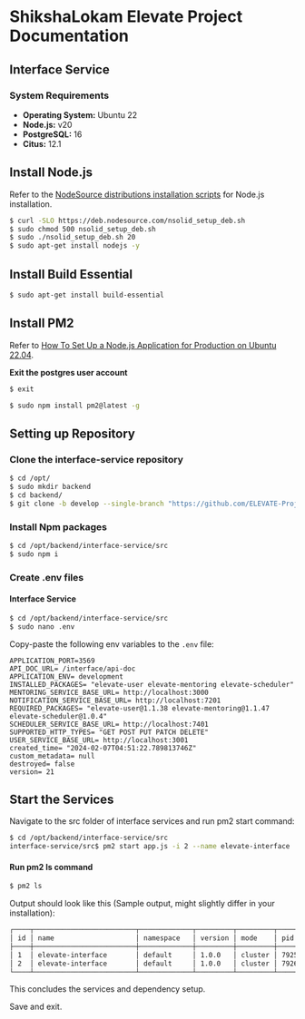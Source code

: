 # ShikshaLokam Elevate Project Documentation

## Interface Service

### System Requirements

-   **Operating System:** Ubuntu 22
-   **Node.js:** v20
-   **PostgreSQL:** 16
-   **Citus:** 12.1

## Install Node.js

Refer to the [NodeSource distributions installation scripts](https://github.com/nodesource/distributions#installation-scripts) for Node.js installation.

```bash
$ curl -SLO https://deb.nodesource.com/nsolid_setup_deb.sh
$ sudo chmod 500 nsolid_setup_deb.sh
$ sudo ./nsolid_setup_deb.sh 20
$ sudo apt-get install nodejs -y
```

## Install Build Essential

```bash
$ sudo apt-get install build-essential
```


## Install PM2

Refer to [How To Set Up a Node.js Application for Production on Ubuntu 22.04](https://www.digitalocean.com/community/tutorials/how-to-set-up-a-node-js-application-for-production-on-ubuntu-22-04).

**Exit the postgres user account**

```bash
$ exit
```

```bash
$ sudo npm install pm2@latest -g
```

## Setting up Repository

### Clone the interface-service repository
```bash
$ cd /opt/
$ sudo mkdir backend
$ cd backend/
$ git clone -b develop --single-branch "https://github.com/ELEVATE-Project/interface-service.git"
```
### Install Npm packages

```bash
$ cd /opt/backend/interface-service/src
$ sudo npm i
```

### Create .env files

#### Interface Service

```bash
$ cd /opt/backend/interface-service/src
$ sudo nano .env
```

Copy-paste the following env variables to the `.env` file:

```env
APPLICATION_PORT=3569
API_DOC_URL= /interface/api-doc
APPLICATION_ENV= development
INSTALLED_PACKAGES= "elevate-user elevate-mentoring elevate-scheduler"
MENTORING_SERVICE_BASE_URL= http://localhost:3000
NOTIFICATION_SERVICE_BASE_URL= http://localhost:7201
REQUIRED_PACKAGES= "elevate-user@1.1.38 elevate-mentoring@1.1.47 elevate-scheduler@1.0.4"
SCHEDULER_SERVICE_BASE_URL= http://localhost:7401
SUPPORTED_HTTP_TYPES= "GET POST PUT PATCH DELETE"
USER_SERVICE_BASE_URL= http://localhost:3001
created_time= "2024-02-07T04:51:22.789813746Z"
custom_metadata= null
destroyed= false
version= 21

```

## Start the Services

Navigate to the src folder of interface services and run pm2 start command:

```bash
$ cd /opt/backend/interface-service/src
interface-service/src$ pm2 start app.js -i 2 --name elevate-interface
```

#### Run pm2 ls command

```bash
$ pm2 ls
```

Output should look like this (Sample output, might slightly differ in your installation):

```bash
┌────┬─────────────────────────┬─────────────┬─────────┬─────────┬──────────┬────────┬──────┬───────────┬──────────┬──────────┬──────────┬──────────┐
│ id │ name                    │ namespace   │ version │ mode    │ pid      │ uptime │ ↺    │ status    │ cpu      │ mem      │ user     │ watching │
├────┼─────────────────────────┼─────────────┼─────────┼─────────┼──────────┼────────┼──────┼───────────┼──────────┼──────────┼──────────┼──────────┤
│ 1  │ elevate-interface       │ default     │ 1.0.0   │ cluster │ 79252    │ 2D     │ 0    │ online    │ 0%       │ 79.2mb   │ jenkins  │ disabled │
│ 2  │ elevate-interface       │ default     │ 1.0.0   │ cluster │ 79262    │ 2D     │ 0    │ online    │ 0%       │ 78.7mb   │ jenkins  │ disabled │
└────┴─────────────────────────┴─────────────┴─────────┴─────────┴──────────┴────────┴──────┴───────────┴──────────┴──────────┴──────────┴──────────┘
```

This concludes the services and dependency setup.



Save and exit.
